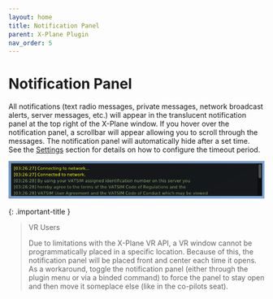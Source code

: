 ```yaml
---
layout: home
title: Notification Panel
parent: X-Plane Plugin
nav_order: 5
---
```


# Notification Panel
All notifications (text radio messages, private messages, network broadcast alerts, server messages, etc.) will appear in the translucent notification panel at the top right of the X-Plane window. If you hover over the notification panel, a scrollbar will appear allowing you to scroll through the messages. The notification panel will automatically hide after a set time. See the [Settings](/docs/xplane/settings.html) section for details on how to configure the timeout period.

![Notification Panel](/assets/images/NotificationPanel.png)

{: .important-title }
> VR Users
>
> Due to limitations with the X-Plane VR API, a VR window cannot be programmatically placed in a specific location. Because of this, the notification panel will be placed front and center each time it opens. As a workaround, toggle the notification panel (either through the plugin menu or via a binded command) to force the panel to stay open and then move it someplace else (like in the co-pilots seat).